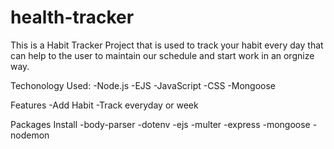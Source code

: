 # health-tracker
This is a Habit Tracker Project that is used to track your habit every day that can
help to the user to maintain our schedule and start work in an orgnize way.

Techonology Used:
-Node.js
-EJS
-JavaScript
-CSS
-Mongoose


Features
-Add Habit
-Track everyday or week

Packages Install
-body-parser
-dotenv
-ejs
-multer
-express
-mongoose
-nodemon
